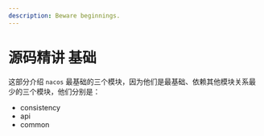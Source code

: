 ```yaml
---
description: Beware beginnings.
---
```


# 源码精讲 基础

这部分介绍 `nacos` 最基础的三个模块，因为他们是最基础、依赖其他模块关系最少的三个模块，他们分别是：

* consistency
* api
* common

